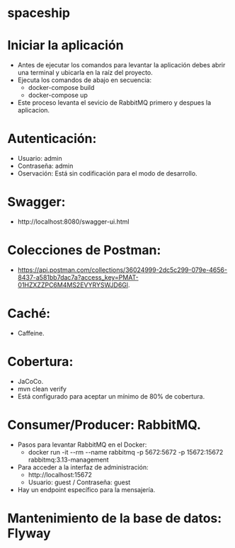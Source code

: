 # spaceship

# Iniciar la aplicación
- Antes de ejecutar los comandos para levantar la aplicación debes abrir una terminal y ubicarla en la raíz del  proyecto.
- Ejecuta los comandos de abajo en secuencia:
  - docker-compose build
  - docker-compose up
- Este proceso levanta el sevicio de RabbitMQ primero y despues la aplicacion.

# Autenticación:
- Usuario: admin
- Contraseña: admin
- Oservación: Está sin codificación para el modo de desarrollo.

# Swagger:
- http://localhost:8080/swagger-ui.html

# Colecciones de Postman:
- https://api.postman.com/collections/36024999-2dc5c299-079e-4656-8437-a581bb7dac7a?access_key=PMAT-01HZXZZPC6M4MS2EVYRYSWJD6Gl.

# Caché:
- Caffeine.

# Cobertura:
- JaCoCo.
- mvn clean verify
- Está configurado para aceptar un mínimo de 80% de cobertura.

# Consumer/Producer: RabbitMQ.
- Pasos para levantar RabbitMQ en el Docker:
    - docker run -it --rm --name rabbitmq -p 5672:5672 -p 15672:15672 rabbitmq:3.13-management
- Para acceder a la interfaz de administración:
    - http://localhost:15672
    - Usuario: guest / Contraseña: guest
- Hay un endpoint específico para la mensajería.

# Mantenimiento de la base de datos: Flyway
